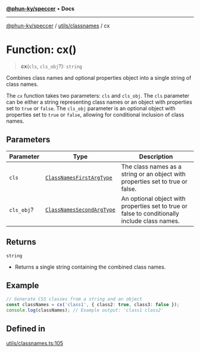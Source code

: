 [**@phun-ky/speccer**](../../../README.md) • **Docs**

***

[@phun-ky/speccer](../../../README.md) / [utils/classnames](../README.md) / cx

# Function: cx()

> **cx**(`cls`, `cls_obj`?): `string`

Combines class names and optional properties object into a single string of class names.

The `cx` function takes two parameters: `cls` and `cls_obj`.
The `cls` parameter can be either a string representing class names or an object with
properties set to `true` or `false`. The `cls_obj` parameter is an optional object with
 properties set to `true` or `false`, allowing for conditional inclusion of class names.

## Parameters

| Parameter | Type | Description |
| ------ | ------ | ------ |
| `cls` | [`ClassNamesFirstArgType`](../../../types/interfaces/classnames/type-aliases/ClassNamesFirstArgType.md) | The class names as a string or an object with properties set to true or false. |
| `cls_obj`? | [`ClassNamesSecondArgType`](../../../types/interfaces/classnames/type-aliases/ClassNamesSecondArgType.md) | An optional object with properties set to true or false to conditionally include class names. |

## Returns

`string`

- Returns a single string containing the combined class names.

## Example

```ts
// Generate CSS classes from a string and an object
const classNames = cx('class1', { class2: true, class3: false });
console.log(classNames); // Example output: 'class1 class2'
```

## Defined in

[utils/classnames.ts:105](https://github.com/phun-ky/speccer/blob/main/src/utils/classnames.ts#L105)
